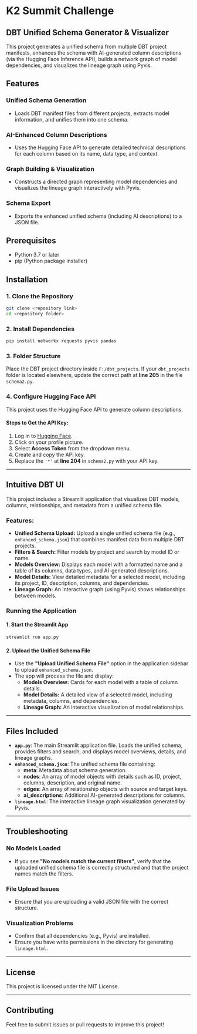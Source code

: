 # K2 Summit Challenge

## DBT Unified Schema Generator & Visualizer

This project generates a unified schema from multiple DBT project manifests, enhances the schema with AI-generated column descriptions (via the Hugging Face Inference API), builds a network graph of model dependencies, and visualizes the lineage graph using Pyvis.

## Features

### Unified Schema Generation
- Loads DBT manifest files from different projects, extracts model information, and unifies them into one schema.

### AI-Enhanced Column Descriptions
- Uses the Hugging Face API to generate detailed technical descriptions for each column based on its name, data type, and context.

### Graph Building & Visualization
- Constructs a directed graph representing model dependencies and visualizes the lineage graph interactively with Pyvis.

### Schema Export
- Exports the enhanced unified schema (including AI descriptions) to a JSON file.

## Prerequisites
- Python 3.7 or later
- pip (Python package installer)

## Installation

### 1. Clone the Repository
```bash
git clone <repository link>
cd <repository folder>
```

### 2. Install Dependencies
```bash
pip install networkx requests pyvis pandas
```

### 3. Folder Structure
Place the DBT project directory inside `F:/dbt_projects`. If your `dbt_projects` folder is located elsewhere, update the correct path at **line 205** in the file `schema2.py`.

### 4. Configure Hugging Face API
This project uses the Hugging Face API to generate column descriptions.

#### Steps to Get the API Key:
1. Log in to [Hugging Face](https://huggingface.co/).
2. Click on your profile picture.
3. Select **Access Token** from the dropdown menu.
4. Create and copy the API key.
5. Replace the `'*'` at **line 204** in `schema2.py` with your API key.

---

## Intuitive DBT UI
This project includes a Streamlit application that visualizes DBT models, columns, relationships, and metadata from a unified schema file.

### Features:
- **Unified Schema Upload:** Upload a single unified schema file (e.g., `enhanced_schema.json`) that combines manifest data from multiple DBT projects.
- **Filters & Search:** Filter models by project and search by model ID or name.
- **Models Overview:** Displays each model with a formatted name and a table of its columns, data types, and AI-generated descriptions.
- **Model Details:** View detailed metadata for a selected model, including its project, ID, description, columns, and dependencies.
- **Lineage Graph:** An interactive graph (using Pyvis) shows relationships between models.

### Running the Application

#### 1. Start the Streamlit App
```bash
streamlit run app.py
```

#### 2. Upload the Unified Schema File
- Use the **"Upload Unified Schema File"** option in the application sidebar to upload `enhanced_schema.json`.
- The app will process the file and display:
  - **Models Overview:** Cards for each model with a table of column details.
  - **Model Details:** A detailed view of a selected model, including metadata, columns, and dependencies.
  - **Lineage Graph:** An interactive visualization of model relationships.

---

## Files Included

- **`app.py`**: The main Streamlit application file. Loads the unified schema, provides filters and search, and displays model overviews, details, and lineage graphs.
- **`enhanced_schema.json`**: The unified schema file containing:
  - **meta**: Metadata about schema generation.
  - **nodes**: An array of model objects with details such as ID, project, columns, description, and original name.
  - **edges**: An array of relationship objects with source and target keys.
  - **ai_descriptions**: Additional AI-generated descriptions for columns.
- **`lineage.html`**: The interactive lineage graph visualization generated by Pyvis.

---

## Troubleshooting

### No Models Loaded
- If you see **"No models match the current filters"**, verify that the uploaded unified schema file is correctly structured and that the project names match the filters.

### File Upload Issues
- Ensure that you are uploading a valid JSON file with the correct structure.

### Visualization Problems
- Confirm that all dependencies (e.g., Pyvis) are installed.
- Ensure you have write permissions in the directory for generating `lineage.html`.

---

## License
This project is licensed under the MIT License.

---

## Contributing
Feel free to submit issues or pull requests to improve this project!
